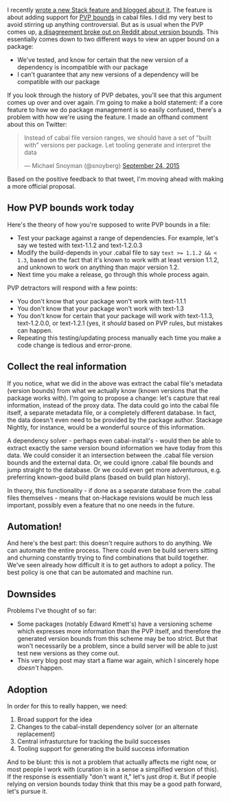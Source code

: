 I recently
[wrote a new Stack feature and blogged about it](https://www.fpcomplete.com/blog/2015/09/stack-pvp). The
feature is about adding support for
[PVP bounds](https://wiki.haskell.org/Package_versioning_policy) in
cabal files. I did my very best to avoid stirring up anything
controversial. But as is usual when the PVP comes up,
[a disagreement broke out on Reddit about version bounds](https://www.reddit.com/r/haskell/comments/3ls6d4/stack_and_the_pvp/cv92v6k). This
essentially comes down to two different ways to view an upper bound on
a package:

* We've tested, and know for certain that the new version of a
  dependency is incompatible with our package
* I can't guarantee that any new versions of a dependency will be
  compatible with our package

If you look through the history of PVP debates, you'll see that this
argument comes up over and over again. I'm going to make a bold
statement: if a core feature to how we do package management is so
easily confused, there's a problem with how we're using the feature. I
made an offhand comment about this on Twitter:

<blockquote class="twitter-tweet" lang="en"><p lang="en" dir="ltr">Instead of cabal file version ranges, we should have a set of &quot;built with&quot; versions per package. Let tooling generate and interpret the data</p>&mdash; Michael Snoyman (@snoyberg) <a href="https://twitter.com/snoyberg/status/646892537601351680">September 24, 2015</a></blockquote>
<script async src="//platform.twitter.com/widgets.js" charset="utf-8"></script>

Based on the positive feedback to that tweet, I'm moving ahead with
making a more official proposal.

## How PVP bounds work today

Here's the theory of how you're supposed to write PVP bounds in a file:

* Test your package against a range of dependencies. For example,
  let's say we tested with text-1.1.2 and text-1.2.0.3
* Modify the build-depends in your .cabal file to say `text >= 1.1.2
  && < 1.3`, based on the fact that it's known to work with at least
  version 1.1.2, and unknown to work on anything than major version
  1.2.
* Next time you make a release, go through this whole process again.

PVP detractors will respond with a few points:

* You don't know that your package won't work with text-1.1.1
* You don't know that your package won't work with text-1.3
* You don't know for certain that your package will work with
  text-1.1.3, text-1.2.0.0, or text-1.2.1 (yes, it _should_ based on
  PVP rules, but mistakes can happen.
* Repeating this testing/updating process manually each time you make
  a code change is tedious and error-prone.

## Collect the real information

If you notice, what we did in the above was extract the cabal file's
metadata (version bounds) from what we actually know (known versions
that the package works with). I'm going to propose a change: let's
capture that real information, instead of the proxy data. The data
could go into the cabal file itself, a separate metadata file, or a
completely different database. In fact, the data doesn't even need to
be provided by the package author. Stackage Nightly, for instance,
would be a wonderful source of this information.

A dependency solver - perhaps even cabal-install's - would then be
able to extract exactly the same version bound information we have
today from this data. We could consider it an intersection between the
.cabal file version bounds and the external data. Or, we could ignore
.cabal file bounds and jump straight to the database. Or we could even
get more adventurous, e.g. preferring known-good build plans (based on
build plan history).

In theory, this functionality - if done as a separate database from
the .cabal files themselves - means that on-Hackage revisions would be
much less important, possibly even a feature that no one needs in the
future.

## Automation!

And here's the best part: this doesn't require authors to do
anything. We can automate the entire process. There could even be
build servers sitting and churning constantly trying to find
combinations that build together. We've seen already how difficult it
is to get authors to adopt a policy. The best policy is one that can
be automated and machine run.

## Downsides

Problems I've thought of so far:

* Some packages (notably Edward Kmett's) have a versioning scheme
  which expresses more information than the PVP itself, and therefore
  the generated version bounds from this scheme may be too strict. But
  that won't necessarily be a problem, since a build server will be
  able to just test new versions as they come out.
* This very blog post may start a flame war again, which I sincerely
  hope _doesn't_ happen.

## Adoption

In order for this to really happen, we need:

1. Broad support for the idea
2. Changes to the cabal-install dependency solver (or an alternate
   replacement)
3. Central infrasturcture for tracking the build successes
4. Tooling support for generating the build success information

And to be blunt: this is not a problem that actually affects me right
now, or most people I work with (curation is in a sense a simplified
version of this). If the response is essentially "don't want it,"
let's just drop it. But if people relying on version bounds today
think that this may be a good path forward, let's pursue it.
